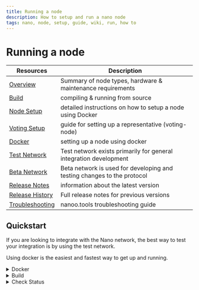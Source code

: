 ```yaml
---
title: Running a node
description: How to setup and run a nano node
tags: nano, node, setup, guide, wiki, run, how to
---
```


# Running a node

| Resources                                                                                                   | Description                                                             |
| ----------------------------------------------------------------------------------------------------------- | ----------------------------------------------------------------------- |
| <a href="https://docs.nano.org/running-a-node/overview/" target="_blank">Overview</a>                       | Summary of node types, hardware & maintenance requirements              |
| <a href="https://docs.nano.org/integration-guides/build-options/" target="_blank">Build</a>                 | compiling & running from source                                         |
| <a href="https://docs.nano.org/running-a-node/node-setup/" target="_blank">Node Setup</a>                   | detailed instructions on how to setup a node using Docker               |
| <a href="https://docs.nano.org/running-a-node/voting-as-a-representative/" target="_blank">Voting Setup</a> | guide for setting up a representative (voting-node)                     |
| <a href="https://docs.nano.org/running-a-node/docker-management/" target="_blank">Docker</a>                | setting up a node using docker                                          |
| <a href="https://docs.nano.org/running-a-node/test-network/" target="_blank">Test Network</a>               | Test network exists primarily for general integration development       |
| <a href="https://docs.nano.org/running-a-node/beta-network/" target="_blank">Beta Network</a>               | Beta network is used for developing and testing changes to the protocol |
| <a href="https://docs.nano.org/releases/current-release-notes/" target="_blank">Release Notes</a>           | information about the latest version                                    |
| <a href="https://docs.nano.org/releases/node-releases/" target="_blank">Release History                     | Full release notes for previous versions                                |
| <a href="https://nanoo.tools/troubleshooting" target="_blank">Troubleshooting</a>                           | nanoo.tools troubleshooting guide                                       |

## Quickstart

If you are looking to integrate with the Nano network, the best way to test your integration is by using the test network.

Using docker is the easiest and fastest way to get up and running.

<details>
    <summary>Docker</summary>

#### Install Docker

```bash [g1:Mac OSX]
brew install --cask docker
open /Applications/Docker.app
```

#### Pull latest container

```bash
docker pull nanocurrency/nano-test:V22.1
```

#### Run

```bash
docker run --restart=unless-stopped -d \
  -p 17075:17075 \
  -p 17076:17076 \
  -p 17078:17078 \
  -v ~/Nano:/root \
  --name nano_node_test \
  nanocurrency/nano-test:V22.1
```

</details>

<details>
    <summary>Build</summary>

#### 1. Clone Repo

```
git clone --branch V22.1 --recursive https://github.com/nanocurrency/nano-node.git nano_build
cd nano_build
```

#### 2. Install Dependencies

```bash [g2:Mac OSX]
brew install git cmake gcc curl
```

```bash [g2:Ubuntu Debian]
apt-get update && apt-get upgrade
apt-get install git cmake g++ curl
```

#### 3. Install Boost

```bash
bash util/build_prep/bootstrap_boost.sh -m
```

#### 4. Compile

```bash [g3:Ubuntu Debian Mac OSX]
export BOOST_ROOT=`pwd`/../boost_build
cmake -DACTIVE_NETWORK=nano_test_network \
      -DBOOST_ROOT=/usr/local/boost/ \
      -G "Unix Makefiles" .
make nano_node
```

#### 5. Setup Config

##### config-node.toml

```toml
[node.websocket]

# WebSocket server bind address.
# type:string,ip
address = "::ffff:0.0.0.0"
# Enable or disable WebSocket server.
# type:bool
enable = true

[rpc]

# Enable or disable RPC.
# type:bool
enable = true
```

##### config-rpc.toml

```toml
# Bind address for the RPC server
# type:string,ip
address = "::ffff:0.0.0.0"

# Enable or disable control-level requests
# type:bool
enable_control = false
```

#### 6. Run

```bash
./nano_node --daemon --network test
```

</details>

<details>
    <summary>Check Status</summary>

Get the block and cemented count from your node and compare it to the network's average (via telemetry).

```bash
curl -d '{
  "action": "block_count"
}' http://127.0.0.1:17076
```

```bash
curl -d '{
  "action": "telemetry"
}' http://127.0.0.1:17076
```

</details>
